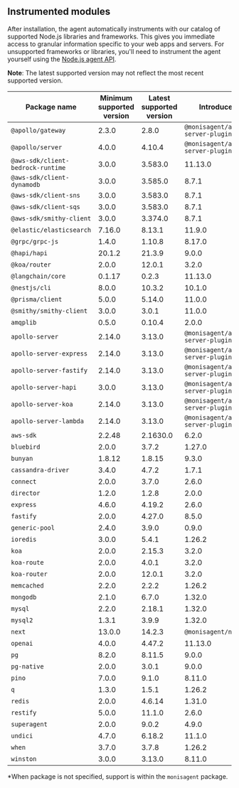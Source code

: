 ## Instrumented modules

After installation, the agent automatically instruments with our catalog of
supported Node.js libraries and frameworks. This gives you immediate access to
granular information specific to your web apps and servers.  For unsupported
frameworks or libraries, you'll need to instrument the agent yourself using the
[Node.js agent API](https://monisagent.github.io/node-monisagent/API.html).

**Note**: The latest supported version may not reflect the most recent supported
version.

| Package name | Minimum supported version | Latest supported version | Introduced in* |
| --- | --- | --- | --- |
| `@apollo/gateway` | 2.3.0 | 2.8.0 | `@monisagent/apollo-server-plugin@1.0.0` |
| `@apollo/server` | 4.0.0 | 4.10.4 | `@monisagent/apollo-server-plugin@2.1.0` |
| `@aws-sdk/client-bedrock-runtime` | 3.0.0 | 3.583.0 | 11.13.0 |
| `@aws-sdk/client-dynamodb` | 3.0.0 | 3.585.0 | 8.7.1 |
| `@aws-sdk/client-sns` | 3.0.0 | 3.583.0 | 8.7.1 |
| `@aws-sdk/client-sqs` | 3.0.0 | 3.583.0 | 8.7.1 |
| `@aws-sdk/smithy-client` | 3.0.0 | 3.374.0 | 8.7.1 |
| `@elastic/elasticsearch` | 7.16.0 | 8.13.1 | 11.9.0 |
| `@grpc/grpc-js` | 1.4.0 | 1.10.8 | 8.17.0 |
| `@hapi/hapi` | 20.1.2 | 21.3.9 | 9.0.0 |
| `@koa/router` | 2.0.0 | 12.0.1 | 3.2.0 |
| `@langchain/core` | 0.1.17 | 0.2.3 | 11.13.0 |
| `@nestjs/cli` | 8.0.0 | 10.3.2 | 10.1.0 |
| `@prisma/client` | 5.0.0 | 5.14.0 | 11.0.0 |
| `@smithy/smithy-client` | 3.0.0 | 3.0.1 | 11.0.0 |
| `amqplib` | 0.5.0 | 0.10.4 | 2.0.0 |
| `apollo-server` | 2.14.0 | 3.13.0 | `@monisagent/apollo-server-plugin@1.0.0` |
| `apollo-server-express` | 2.14.0 | 3.13.0 | `@monisagent/apollo-server-plugin@1.0.0` |
| `apollo-server-fastify` | 2.14.0 | 3.13.0 | `@monisagent/apollo-server-plugin@1.0.0` |
| `apollo-server-hapi` | 3.0.0 | 3.13.0 | `@monisagent/apollo-server-plugin@1.0.0` |
| `apollo-server-koa` | 2.14.0 | 3.13.0 | `@monisagent/apollo-server-plugin@1.0.0` |
| `apollo-server-lambda` | 2.14.0 | 3.13.0 | `@monisagent/apollo-server-plugin@1.0.0` |
| `aws-sdk` | 2.2.48 | 2.1630.0 | 6.2.0 |
| `bluebird` | 2.0.0 | 3.7.2 | 1.27.0 |
| `bunyan` | 1.8.12 | 1.8.15 | 9.3.0 |
| `cassandra-driver` | 3.4.0 | 4.7.2 | 1.7.1 |
| `connect` | 2.0.0 | 3.7.0 | 2.6.0 |
| `director` | 1.2.0 | 1.2.8 | 2.0.0 |
| `express` | 4.6.0 | 4.19.2 | 2.6.0 |
| `fastify` | 2.0.0 | 4.27.0 | 8.5.0 |
| `generic-pool` | 2.4.0 | 3.9.0 | 0.9.0 |
| `ioredis` | 3.0.0 | 5.4.1 | 1.26.2 |
| `koa` | 2.0.0 | 2.15.3 | 3.2.0 |
| `koa-route` | 2.0.0 | 4.0.1 | 3.2.0 |
| `koa-router` | 2.0.0 | 12.0.1 | 3.2.0 |
| `memcached` | 2.2.0 | 2.2.2 | 1.26.2 |
| `mongodb` | 2.1.0 | 6.7.0 | 1.32.0 |
| `mysql` | 2.2.0 | 2.18.1 | 1.32.0 |
| `mysql2` | 1.3.1 | 3.9.9 | 1.32.0 |
| `next` | 13.0.0 | 14.2.3 | `@monisagent/next@0.7.0` |
| `openai` | 4.0.0 | 4.47.2 | 11.13.0 |
| `pg` | 8.2.0 | 8.11.5 | 9.0.0 |
| `pg-native` | 2.0.0 | 3.0.1 | 9.0.0 |
| `pino` | 7.0.0 | 9.1.0 | 8.11.0 |
| `q` | 1.3.0 | 1.5.1 | 1.26.2 |
| `redis` | 2.0.0 | 4.6.14 | 1.31.0 |
| `restify` | 5.0.0 | 11.1.0 | 2.6.0 |
| `superagent` | 2.0.0 | 9.0.2 | 4.9.0 |
| `undici` | 4.7.0 | 6.18.2 | 11.1.0 |
| `when` | 3.7.0 | 3.7.8 | 1.26.2 |
| `winston` | 3.0.0 | 3.13.0 | 8.11.0 |

*When package is not specified, support is within the `monisagent` package.
